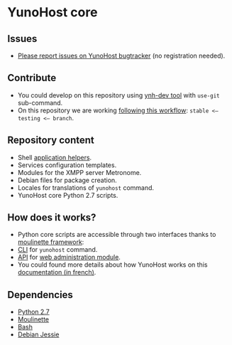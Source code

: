 # YunoHost core
## Issues
- [Please report issues on YunoHost bugtracker](https://dev.yunohost.org/projects/yunohost/issues) (no registration needed).

## Contribute
- You could develop on this repository using [ynh-dev tool](https://github.com/YunoHost/ynh-dev) with `use-git`  sub-command.
- On this repository we are working [following this workflow](https://yunohost.org/#/build_system_en): `stable <— testing <— branch`.

## Repository content
- Shell [application helpers](https://yunohost.org/#/packaging_apps_helpers_en).
- Services configuration templates.
- Modules for the XMPP server Metronome.
- Debian files for package creation.
- Locales for translations of `yunohost` command.
- YunoHost core Python 2.7 scripts.

## How does it works?
- Python core scripts are accessible through two interfaces thanks to [moulinette framework](https://github.com/YunoHost/moulinette):
 - [CLI](https://en.wikipedia.org/wiki/Command-line_interface) for `yunohost` command.
 - [API](https://en.wikipedia.org/wiki/Application_programming_interface) for [web administration module](https://github.com/YunoHost/yunohost-admin).
- You could found more details about how YunoHost works on this [documentation (in french)](https://yunohost.org/#/package_list_fr).

## Dependencies
- [Python 2.7](https://www.python.org/download/releases/2.7)
- [Moulinette](https://github.com/YunoHost/moulinette)
- [Bash](https://www.gnu.org/software/bash/bash.html)
- [Debian Jessie](https://www.debian.org/releases/jessie)
